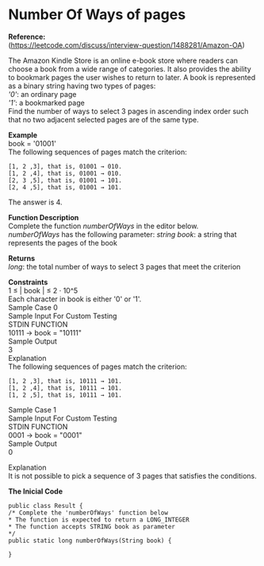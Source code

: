 # Number Of Ways of pages  

**Reference:**   
(https://leetcode.com/discuss/interview-question/1488281/Amazon-OA)  

The Amazon Kindle Store is an online e-book store where readers can choose a book from a wide range of categories. It also provides the ability to bookmark pages the user wishes to return to later. A book is represented as a binary string having two types of pages:  
*'0'*: an ordinary page  
*'1'*: a bookmarked page  
Find the number of ways to select 3 pages in ascending index order such that no two adjacent selected pages are of the same type.  

**Example**  
book = '01001'  
The following sequences of pages match the criterion:  

    [1, 2 ,3], that is, 01001 → 010.  
    [1, 2 ,4], that is, 01001 → 010.  
    [2, 3 ,5], that is, 01001 → 101.  
    [2, 4 ,5], that is, 01001 → 101.  
The answer is 4.  

**Function Description**  
Complete the function *numberOfWays* in the editor below.  
*numberOfWays* has the following parameter:
*string book*: a string that represents the pages of the book  

**Returns**  
*long*: the total number of ways to select 3 pages that meet the criterion  

**Constraints**  
1 ≤ | book | ≤ 2 · 10^5  
Each character in book is either '0' or '1'.  
Sample Case 0  
Sample Input For Custom Testing  
STDIN FUNCTION  
10111 → book = "10111"  
Sample Output  
3  
Explanation    
The following sequences of pages match the criterion:    

    [1, 2 ,3], that is, 10111 → 101.  
    [1, 2 ,4], that is, 10111 → 101.  
    [1, 2 ,5], that is, 10111 → 101.  
Sample Case 1  
Sample Input For Custom Testing  
STDIN FUNCTION  
0001 → book = "0001"  
Sample Output  
0  

Explanation  
It is not possible to pick a sequence of 3 pages that sa‍‌‍‍‌‍‌‌‌‌‍‌‌‌‍‍‌‌‌‌tisfies the conditions.  

**The Inicial Code**
```
public class Result {
/* Complete the 'numberOfWays' function below
* The function is expected to return a LONG_INTEGER
* The function accepts STRING book as parameter
*/
public static long numberOfWays(String book) {
   
}
```